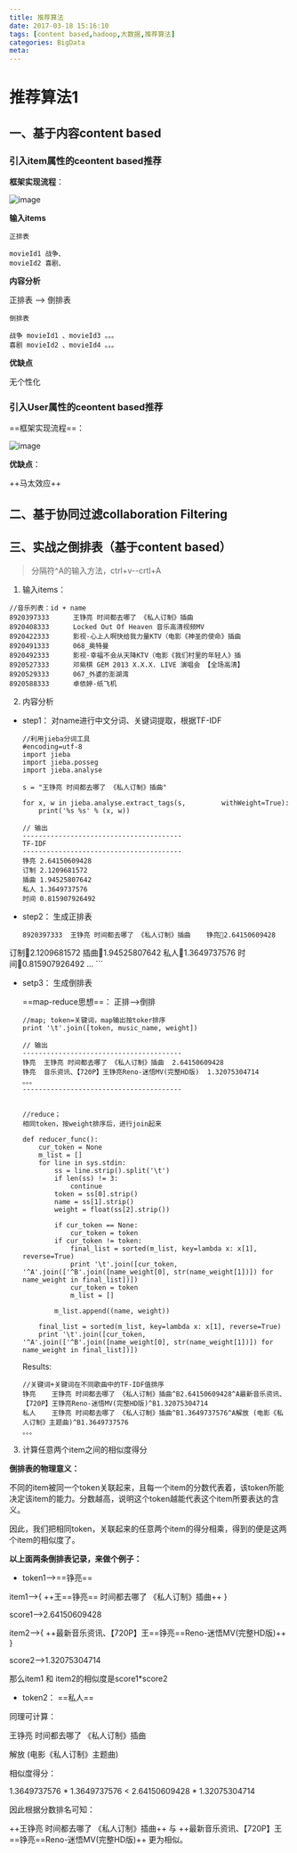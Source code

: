 ```yaml
---
title: 推荐算法
date: 2017-03-18 15:16:10
tags: [content based,hadoop,大数据,推荐算法]
categories: BigData 
meta:
---
```


# 推荐算法1

## 一、基于内容content based


### 引入item属性的ceontent based推荐

**框架实现流程**：

<!--more-->

![image](http://p1.bqimg.com/4851/758a43023ddc65e0.png)

**输入items**

```
正排表

movieId1 战争、
movieId2 喜剧、

```

**内容分析**

正排表 --> 倒排表

```
倒排表

战争 movieId1 、movieId3 。。。
喜剧 movieId2 、movieId4 。。。

```

**优缺点**

无个性化



### 引入User属性的ceontent based推荐

==框架实现流程==：

![image](http://p1.bqimg.com/4851/35e720f306049688.png)

**优缺点**：

++马太效应++



## 二、基于协同过滤collaboration Filtering


## 三、实战之倒排表（基于content based）

> 分隔符^A的输入方法，ctrl+v--crtl+A

1. 输入items：

```
//音乐列表：id + name
8920397333      王铮亮 时间都去哪了 《私人订制》插曲
8920408333      Locked Out Of Heaven 音乐高清视频MV
8920422333      影视-心上人啊快给我力量KTV（电影《神圣的使命》插曲
8920491333      068_奥特曼
8920492333      影视-幸福不会从天降KTV（电影《我们村里的年轻人》插
8920527333      邓紫棋 GEM 2013 X.X.X. LIVE 演唱会 【全场高清】
8920529333      067_外婆的澎湖湾
8920588333      卓依婷-纸飞机

```

2. 内容分析

- step1： 对name进行中文分词、关键词提取，根据TF-IDF

    ```
    //利用jieba分词工具
    #encoding=utf-8
    import jieba
    import jieba.posseg
    import jieba.analyse

    s = "王铮亮 时间都去哪了 《私人订制》插曲"

    for x, w in jieba.analyse.extract_tags(s,         withWeight=True):
        print('%s %s' % (x, w))
    
    // 输出
    ----------------------------------------
    TF-IDF
    ----------------------------------------
    铮亮 2.64150609428
    订制 2.1209681572
    插曲 1.94525807642
    私人 1.3649737576
    时间 0.815907926492

    ```
- step2： 生成正排表

    ```
    8920397333  王铮亮 时间都去哪了 《私人订制》插曲    铮亮2.64150609428
订制2.1209681572
插曲1.94525807642
私人1.3649737576
时间0.815907926492
    ...
    ```
- setp3： 生成倒排表
    
    ==map-reduce思想==： 正排-->倒排
    
    ```
    //map; token=关键词，map输出按toker排序
    print '\t'.join([token, music_name, weight])
    
    // 输出
    ----------------------------------------
    铮亮  王铮亮 时间都去哪了 《私人订制》插曲  2.64150609428
    铮亮  音乐资讯、【720P】王铮亮Reno-迷悟MV(完整HD版)  1.32075304714
    。。。
    ----------------------------------------
    ```
    
    ```
    
    //reduce；
    相同token，按weight排序后，进行join起来
    
    def reducer_func():
        cur_token = None
        m_list = []
        for line in sys.stdin:
            ss = line.strip().split('\t')
            if len(ss) != 3:
                continue
            token = ss[0].strip()
            name = ss[1].strip()
            weight = float(ss[2].strip())

            if cur_token == None:
                cur_token = token
            if cur_token != token:
                final_list = sorted(m_list, key=lambda x: x[1], reverse=True)
                print '\t'.join([cur_token, '^A'.join(['^B'.join([name_weight[0], str(name_weight[1])]) for name_weight in final_list])])
                cur_token = token
                m_list = []
                
            m_list.append((name, weight))

        final_list = sorted(m_list, key=lambda x: x[1], reverse=True)
        print '\t'.join([cur_token, '^A'.join(['^B'.join([name_weight[0], str(name_weight[1])]) for name_weight in final_list])])
    
    ```
    Results:
    ```
    //关键词+关键词在不同歌曲中的TF-IDF值排序
    铮亮    王铮亮 时间都去哪了 《私人订制》插曲^B2.64150609428^A最新音乐资讯、【720P】王铮亮Reno-迷悟MV(完整HD版)^B1.32075304714
    私人    王铮亮 时间都去哪了 《私人订制》插曲^B1.3649737576^A解放 (电影《私人订制》主题曲)^B1.3649737576
    。。。
    ```

3. 计算任意两个item之间的相似度得分


**倒排表的物理意义：**

不同的item被同一个token关联起来，且每一个item的分数代表着，该token所能决定该item的能力。分数越高，说明这个token越能代表这个item所要表达的含义。


因此，我们把相同token，关联起来的任意两个item的得分相乘，得到的便是这两个item的相似度了。

**以上面两条倒排表记录，来做个例子：**

- token1-->==铮亮==  

item1-->{ ++王==铮亮== 时间都去哪了 《私人订制》插曲++ }

score1-->2.64150609428

item2-->{ ++最新音乐资讯、【720P】王==铮亮==Reno-迷悟MV(完整HD版)++ }

score2-->1.32075304714

那么item1 和 item2的相似度是score1*score2


- token2： ==私人==


同理可计算：

王铮亮 时间都去哪了 《私人订制》插曲

解放 (电影《私人订制》主题曲)

相似度得分：

1.3649737576 * 1.3649737576 < 2.64150609428 * 1.32075304714

因此根据分数排名可知：

++王铮亮 时间都去哪了 《私人订制》插曲++ 与  ++最新音乐资讯、【720P】王==铮亮==Reno-迷悟MV(完整HD版)++  更为相似。




